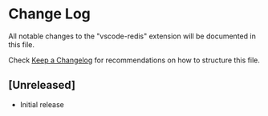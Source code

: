 # Change Log

All notable changes to the "vscode-redis" extension will be documented in this file.

Check [Keep a Changelog](http://keepachangelog.com/) for recommendations on how to structure this file.

## [Unreleased]

- Initial release